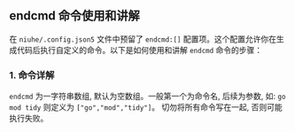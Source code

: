 ## endcmd 命令使用和讲解
在 `niuhe/.config.json5` 文件中预留了 `endcmd:[]` 配置项。这个配置允许你在生成代码后执行自定义的命令。以下是如何使用和讲解 `endcmd` 命令的步骤：
### 1. 命令详解
`endcmd` 为一字符串数组, 默认为空数组。一般第一个为命令名, 后续为参数, 如: `go mod tidy` 则定义为 `["go","mod","tidy"]`。 切勿将所有命令写在一起, 否则可能执行失败。